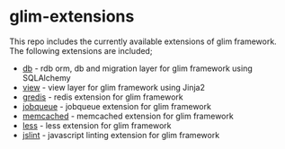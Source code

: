 glim-extensions
===============
This repo includes the currently available extensions of glim framework.
The following extensions are included;
- [db](https://github.com/aacanakin/glim-extensions/tree/master/glim_extensions/db) - rdb orm, db and migration layer for glim framework using SQLAlchemy
- [view](https://github.com/aacanakin/glim-extensions/tree/master/glim_extensions/view) - view layer for glim framework using Jinja2
- [gredis](https://github.com/aacanakin/glim-extensions/tree/master/glim_extensions/gredis) - redis extension for glim framework
- [jobqueue](https://github.com/aacanakin/glim-extensions/tree/master/glim_extensions/job) - jobqueue extension for glim framework
- [memcached](https://github.com/aacanakin/glim-extensions/tree/master/glim_extensions/memcached) - memcached extension for glim framework
- [less](https://github.com/aacanakin/glim-extensions/tree/master/glim_extensions/less) - less extension for glim framework
- [jslint](https://github.com/aacanakin/glim-extensions/tree/master/glim_extensions/jslint) - javascript linting extension for glim framework
